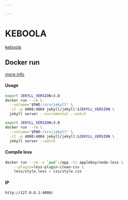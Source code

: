 ```yaml
---

---
```

# KEBOOLA

[keboola](https://keboola.com)

## Docker run

[more info](https://github.com/envygeeks/jekyll-docker)

#### Usage

```sh
export JEKYLL_VERSION=3.8
docker run --rm \
  --volume="$PWD:/srv/jekyll" \
  -it -p 4000:4004 jekyll/jekyll:$JEKYLL_VERSION \
  jekyll server --incremental --watch
```

```sh
export JEKYLL_VERSION=3.8
docker run --rm \
  --volume="$PWD:/srv/jekyll" \
  -it -p 4000:4004 jekyll/jekyll:$JEKYLL_VERSION \
  jekyll server --watch
```

#### Compile less

```sh
docker run --rm -v `pwd`:/app -ti appleboy/node-less \
	--plugin=less-plugin-clean-css \
	less/style.less > css/style.css
```

#### IP

    http://127.0.0.1:4000/

